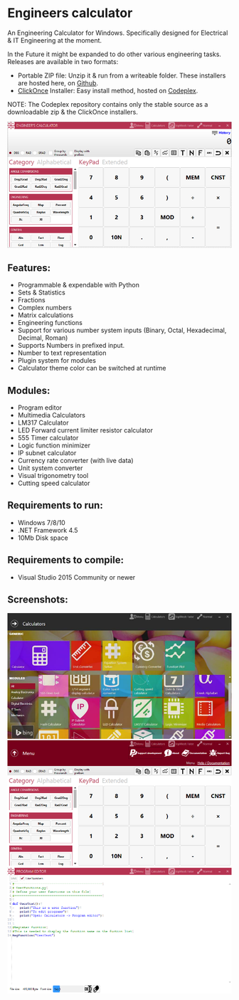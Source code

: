 # Engineers calculator
An Engineering Calculator for Windows. Specifically designed for Electrical & IT Engineering at the moment.

In the Future it might be expanded to do other various engineering tasks. Releases are available in two formats: 

* Portable ZIP file: Unzip it & run from a writeable folder. These installers are hosted here, on [Github](https://github.com/webmaster442/ECalc/releases).
* [ClickOnce](https://en.wikipedia.org/wiki/ClickOnce) Installer: Easy install method, hosted on [Codeplex](https://ecalc.codeplex.com/releases).

NOTE: The Codeplex repository contains only the stable source as a downloadable zip & the ClickOnce installers.

![alt text](readme-stuff/shot01.png "Calculator")

## Features:

* Programmable & expendable with Python
* Sets & Statistics
* Fractions
* Complex numbers
* Matrix calculations
* Engineering functions
* Support for various number system inputs (Binary, Octal, Hexadecimal, Decimal, Roman)
* Supports Numbers in prefixed input.
* Number to text representation
* Plugin system for modules
* Calculator theme color can be switched at runtime

## Modules:

* Program editor
* Multimedia Calculators
* LM317 Calculator
* LED Forward current limiter resistor calculator
* 555 Timer calculator
* Logic function minimizer
* IP subnet calculator
* Currency rate converter (with live data)
* Unit system converter
* Visual trigonometry tool
*  Cutting speed calculator

## Requirements to run:

* Windows 7/8/10
* .NET Framework 4.5
* 10Mb Disk space

## Requirements to compile:

* Visual Studio 2015 Community or newer

## Screenshots:

![alt text](readme-stuff/shot02.jpg "Calculator")
![alt text](readme-stuff/shot03.png "Calculator")
![alt text](readme-stuff/shot04.png "Calculator")